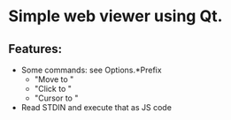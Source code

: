 Simple web viewer using Qt.
==========================

Features:
--------

- Some commands: see Options.*Prefix
    - "Move to "
    - "Click to "
    - "Cursor to "
- Read STDIN and execute that as JS code

